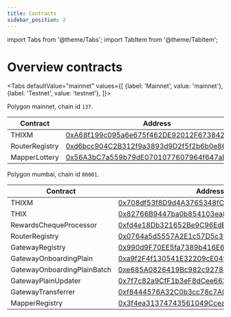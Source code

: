 ```yaml
---
title: Contracts
sidebar_position: 2
---
```

import Tabs from '@theme/Tabs';
import TabItem from '@theme/TabItem';

# Overview contracts

<Tabs
    defaultValue="mainnet"
    values={[
        {label: 'Mainnet', value: 'mainnet'},
        {label: 'Testnet', value: 'testnet'},
    ]}>
<TabItem value="mainnet">

Polygon mainnet, chain id `137`.

| Contract  | Address  | ABI | Docs |
|---|---|---|---|
| THIXM | [0xA68f199c095a6e675f462DE92012F673842C636f](https://polygonscan.com/token/0xa68f199c095a6e675f462de92012f673842c636f) | [ABI](/files/IThixM.json) | [read](./tokens/IThixM) |
| RouterRegistry | [0xd6bcc904C2B312f9a3893d9D2f5f2b6b0e86f9a1](https://polygonscan.com/address/0xd6bcc904C2B312f9a3893d9D2f5f2b6b0e86f9a1) | [ABI](/files/IRouterRegistry.json) | [read](./router/IRouterRegistry) |
| MapperLottery | [0x56A3bC7a559b79dE0701077607964f647aE3cbC0](https://polygonscan.com/address/0x56A3bC7a559b79dE0701077607964f647aE3cbC0) | |

</TabItem>
<TabItem value="testnet">

Polygon mumbai, chain id `80001`.

| Contract  | Address  | ABI | Docs |
|---|---|---|---|
| THIXM | [0x708df53f8D9d4A3765348fCD60f09d9B5c4Ca38b](https://mumbai.polygonscan.com/address/0x708df53f8D9d4A3765348fCD60f09d9B5c4Ca38b)  | [ABI](/files/IThixM.json) | [read](./tokens/IThixM) |
| THIX | [0x82766B9447ba0b854103ea8A78163E14772811ad](https://mumbai.polygonscan.com/address/0x82766B9447ba0b854103ea8A78163E14772811ad) | [ABI](/files/IThix.json) | [read](./tokens/IThix) |
| RewardsChequeProcessor | [0xfd4e18Db321652Be9C96EdBCF4648D97b2d8fD6B](https://mumbai.polygonscan.com/address/0xfd4e18Db321652Be9C96EdBCF4648D97b2d8fD6B) | [ABI](/files/IRewardsChequeProcessor.json) | [read](./tokens/rewards/IRewardsChequeProcessor) |
| RouterRegistry | [0x0764a5d5557A2E1c57D5c394f81b5B013d45F570](https://mumbai.polygonscan.com/address/0x0764a5d5557A2E1c57D5c394f81b5B013d45F570) | [ABI](/files/IRouterRegistry.json) | [read](./router/IRouterRegistry) |
| GatewayRegistry | [0x990d9F70EE5fa7389b416E674581982523eDe654](https://mumbai.polygonscan.com/address/0x990d9F70EE5fa7389b416E674581982523eDe654) | [ABI](/files/IGatewayRegistry.json) | [read](./gateways/IGatewayRegistry) |
| GatewayOnboardingPlain | [0xa9f2F4f130541E32209cE04950b6978e8Dd97043](https://mumbai.polygonscan.com/address/0xa9f2F4f130541E32209cE04950b6978e8Dd97043) | [ABI](/files/IGatewayOnboardingPlain.json) | [read](./gateways/IGatewayOnboardingPlain) |
| GatewayOnboardingPlainBatch | [0xe685A0826419Bc982c9278eA7798143Fe7CF9f11](https://mumbai.polygonscan.com/address/0xe685A0826419Bc982c9278eA7798143Fe7CF9f11) | [ABI](/files/IGatewayOnboardingPlainBatch.json) | [read](./gateways/IGatewayOnboardingPlainBatch) |
| GatewayPlainUpdater | [0x7f7c82a9CfF1b3eF8dCee663162c1F7C3765Eab2](https://mumbai.polygonscan.com/address/0x7f7c82a9CfF1b3eF8dCee663162c1F7C3765Eab2) | [ABI](/files/IGatewayUpdaterPlain.json) | [read](./gateways/IGatewayUpdaterPlain) |
| GatewayTransferrer | [0xf8444576A32C0b3cc78c7A0B8BA703cA74E68AFb](https://mumbai.polygonscan.com/address/0xf8444576A32C0b3cc78c7A0B8BA703cA74E68AFb) | [ABI](/files/IPlainGatewayTransferrer.json) | [read](./gateways/IGatewayTransferrer) |
| MapperRegistry | [0x3f4ea31374743561049CceaA593202e5D0DFC579](https://mumbai.polygonscan.com/address/0x3f4ea31374743561049CceaA593202e5D0DFC579) | [ABI](/files/IMapperRegistry.json) | [read](./mappers/IMapperRegistry) |

</TabItem>
</Tabs>
